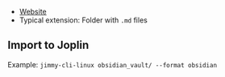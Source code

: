 - [Website](https://obsidian.md/)
- Typical extension: Folder with `.md` files

## Import to Joplin

Example: `jimmy-cli-linux obsidian_vault/ --format obsidian`
